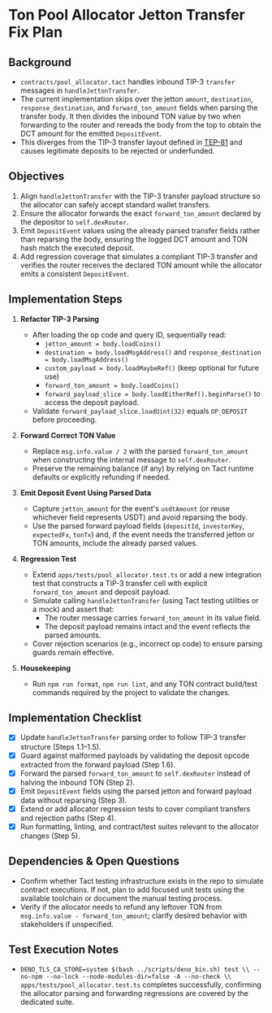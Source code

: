 # Ton Pool Allocator Jetton Transfer Fix Plan

## Background

- `contracts/pool_allocator.tact` handles inbound TIP-3 `transfer` messages in
  `handleJettonTransfer`.
- The current implementation skips over the jetton `amount`, `destination`,
  `response_destination`, and `forward_ton_amount` fields when parsing the
  transfer body. It then divides the inbound TON value by two when forwarding to
  the router and rereads the body from the top to obtain the DCT amount for the
  emitted `DepositEvent`.
- This diverges from the TIP-3 transfer layout defined in
  [TEP-81](https://github.com/ton-blockchain/TEPs/blob/master/text/0081-dns-standard.md)
  and causes legitimate deposits to be rejected or underfunded.

## Objectives

1. Align `handleJettonTransfer` with the TIP-3 transfer payload structure so the
   allocator can safely accept standard wallet transfers.
2. Ensure the allocator forwards the exact `forward_ton_amount` declared by the
   depositor to `self.dexRouter`.
3. Emit `DepositEvent` values using the already parsed transfer fields rather
   than reparsing the body, ensuring the logged DCT amount and TON hash match
   the executed deposit.
4. Add regression coverage that simulates a compliant TIP-3 transfer and
   verifies the router receives the declared TON amount while the allocator
   emits a consistent `DepositEvent`.

## Implementation Steps

1. **Refactor TIP-3 Parsing**
   - After loading the op code and query ID, sequentially read:
     - `jetton_amount = body.loadCoins()`
     - `destination = body.loadMsgAddress()` and
       `response_destination = body.loadMsgAddress()`
     - `custom_payload = body.loadMaybeRef()` (keep optional for future use)
     - `forward_ton_amount = body.loadCoins()`
     - `forward_payload_slice = body.loadEitherRef().beginParse()` to access the
       deposit payload.
   - Validate `forward_payload_slice.loadUint(32)` equals `OP_DEPOSIT` before
     proceeding.

2. **Forward Correct TON Value**
   - Replace `msg.info.value / 2` with the parsed `forward_ton_amount` when
     constructing the internal message to `self.dexRouter`.
   - Preserve the remaining balance (if any) by relying on Tact runtime defaults
     or explicitly refunding if needed.

3. **Emit Deposit Event Using Parsed Data**
   - Capture `jetton_amount` for the event's `usdtAmount` (or reuse whichever
     field represents USDT) and avoid reparsing the body.
   - Use the parsed forward payload fields (`depositId`, `investorKey`,
     `expectedFx`, `tonTx`) and, if the event needs the transferred jetton or
     TON amounts, include the already parsed values.

4. **Regression Test**
   - Extend `apps/tests/pool_allocator.test.ts` or add a new integration test
     that constructs a TIP-3 transfer cell with explicit `forward_ton_amount`
     and deposit payload.
   - Simulate calling `handleJettonTransfer` (using Tact testing utilities or a
     mock) and assert that:
     - The router message carries `forward_ton_amount` in its value field.
     - The deposit payload remains intact and the event reflects the parsed
       amounts.
   - Cover rejection scenarios (e.g., incorrect op code) to ensure parsing
     guards remain effective.

5. **Housekeeping**
   - Run `npm run format`, `npm run lint`, and any TON contract build/test
     commands required by the project to validate the changes.

## Implementation Checklist

- [x] Update `handleJettonTransfer` parsing order to follow TIP-3 transfer
      structure (Steps 1.1–1.5).
- [x] Guard against malformed payloads by validating the deposit opcode
      extracted from the forward payload (Step 1.6).
- [x] Forward the parsed `forward_ton_amount` to `self.dexRouter` instead of
      halving the inbound TON (Step 2).
- [x] Emit `DepositEvent` fields using the parsed jetton and forward payload
      data without reparsing (Step 3).
- [x] Extend or add allocator regression tests to cover compliant transfers and
      rejection paths (Step 4).
- [x] Run formatting, linting, and contract/test suites relevant to the
      allocator changes (Step 5).

## Dependencies & Open Questions

- Confirm whether Tact testing infrastructure exists in the repo to simulate
  contract executions. If not, plan to add focused unit tests using the
  available toolchain or document the manual testing process.
- Verify if the allocator needs to refund any leftover TON from
  `msg.info.value - forward_ton_amount`; clarify desired behavior with
  stakeholders if unspecified.

## Test Execution Notes

- `DENO_TLS_CA_STORE=system $(bash ../scripts/deno_bin.sh) test \\
  --no-npm --no-lock --node-modules-dir=false -A --no-check \\
  apps/tests/pool_allocator.test.ts`
  completes successfully, confirming the allocator parsing and forwarding
  regressions are covered by the dedicated suite.
